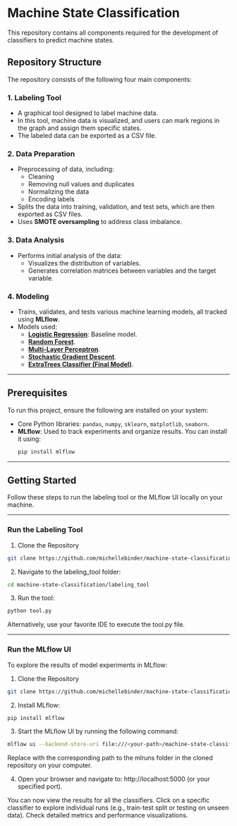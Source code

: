 # Machine State Classification

This repository contains all components required for the development of classifiers to predict machine states.

## Repository Structure

The repository consists of the following four main components:

### 1. **Labeling Tool**
- A graphical tool designed to label machine data.
- In this tool, machine data is visualized, and users can mark regions in the graph and assign them specific states.
- The labeled data can be exported as a CSV file.

### 2. **Data Preparation**
- Preprocessing of data, including:
  - Cleaning
  - Removing null values and duplicates
  - Normalizing the data
  - Encoding labels
- Splits the data into training, validation, and test sets, which are then exported as CSV files.
- Uses **SMOTE oversampling** to address class imbalance.

### 3. **Data Analysis**
- Performs initial analysis of the data:
  - Visualizes the distribution of variables.
  - Generates correlation matrices between variables and the target variable.

### 4. **Modeling**
- Trains, validates, and tests various machine learning models, all tracked using **MLflow**.
- Models used:
  - **[Logistic Regression](modeling/logistic_regression)**: Baseline model.
  - **[Random Forest](modeling/random_forest)**.
  - **[Multi-Layer Perceptron](modeling/multi_layer_perceptron)**.
  - **[Stochastic Gradient Descent](modeling/stochastic_gradient_descent)**.
  - **[ExtraTrees Classifier (Final Model)](modeling/extra_trees_classifier)**.

---

## Prerequisites

To run this project, ensure the following are installed on your system:

- Core Python libraries: `pandas`, `numpy`, `sklearn`, `matplotlib`, `seaborn`.
- **MLflow**: Used to track experiments and organize results. You can install it using:
  ```bash
  pip install mlflow
  ```

---

## Getting Started
Follow these steps to run the labeling tool or the MLflow UI locally on your machine.

---

### Run the Labeling Tool

1. Clone the Repository
```bash
git clone https://github.com/michellebinder/machine-state-classification.git
```

2. Navigate to the labeling_tool folder:
```bash
cd machine-state-classification/labeling_tool
```
3. Run the tool:
```bash
python tool.py
```
Alternatively, use your favorite IDE to execute the tool.py file.

---

### Run the MLflow UI
To explore the results of model experiments in MLflow:

1. Clone the Repository
```bash
git clone https://github.com/michellebinder/machine-state-classification.git
```

2. Install MLflow:
```bash
pip install mlflow
```

3. Start the MLflow UI by running the following command:
```bash
mlflow ui --backend-store-uri file:///<your-path>/machine-state-classification/mlruns
```
Replace <your-path> with the corresponding path to the mlruns folder in the cloned repository on your computer.

4. Open your browser and navigate to:
http://localhost:5000 (or your specified port).

You can now view the results for all the classifiers.
Click on a specific classifier to explore individual runs (e.g., train-test split or testing on unseen data).
Check detailed metrics and performance visualizations.
